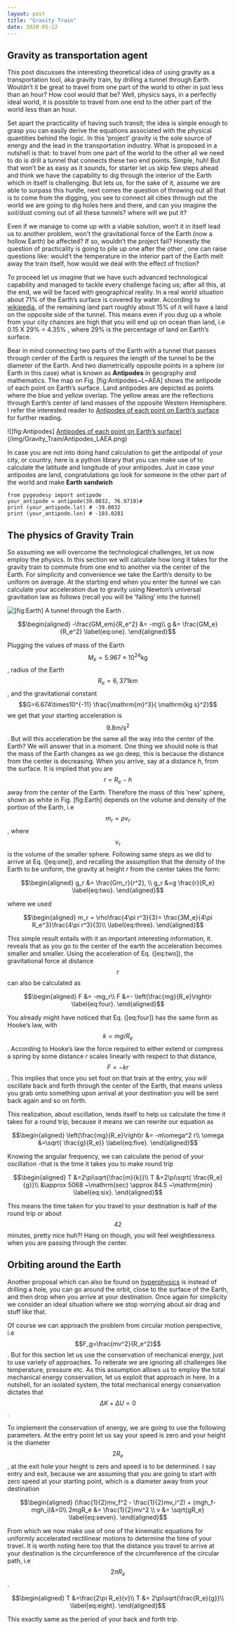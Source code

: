 ```yaml
---
layout: post
title: "Gravity Train"
date: 2020-05-12
---
```

<!--# Gravity Train-->


 

Gravity as transportation agent
-------------------------------------------

This post discusses the interesting theoretical idea of using gravity as
a transportation tool, aka gravity train, by drilling a tunnel through
Earth. Wouldn’t it be great to travel from one part of the world to
other in just less than an hour? How cool would that be? Well, physics
says, in a perfectly ideal world, it is possible to travel from one end
to the other part of the world less than an hour.

Set apart the practicality of having such transit; the idea is simple
enough to grasp you can easily derive the equations associated with the
physical quantities behind the logic. In this ’project’ gravity is the
sole source of energy and the lead in the transportation industry. What
is proposed in a nutshell is that: to travel from one part of the world
to the other all we need to do is drill a tunnel that connects these two
end points. Simple, huh! But that won’t be as easy as it sounds, for
starter let us skip few steps ahead and think we have the capability to
dig through the interior of the Earth which in itself is challenging.
But lets us, for the sake of it, assume we are able to surpass this
hurdle, next comes the question of throwing out all that is to come from
the digging, you see to connect all cities through out the world we are
going to dig holes here and there, and can you imagine the soil/dust
coming out of all these tunnels? where will we put it?

Even if we manage to come up with a viable solution, won’t it in itself
lead us to another problem, won’t the gravitational force of the Earth
(now a hollow Earth) be affected? If so, wouldn’t the project fail?
Honestly the question of practicality is going to pile up one after the
other , one can raise questions like: would’t the temperature in the
interior part of the Earth melt away the train itself, how would we deal
with the effect of friction?

To proceed let us imagine that we have such advanced technological
capability and managed to tackle every challenge facing us; after all
this, at the end, we will be faced with geographical reality. In a real
world situation about 71% of the Earth’s surface is covered by water.
According to [wikipedia](https://en.wikipedia.org/wiki/Antipodes), of
the remaining land part roughly about 15% of it will have a land on the
opposite side of the tunnel. This means even if you dug up a whole from
your city chances are high that you will end up on ocean than land, i.e
0.15 X 29% = 4.35% , where 29% is the percentage of land on
Earth’s surface.

Bear in mind connecting two parts of the Earth with a tunnel that passes
through center of the Earth is requires the length of the tunnel to be
the diameter of the Earth. And two diametrically opposite points in a
sphere (or Earth in this case) what is known as **Antipodes** in
geography and mathematics. The map on Fig. [fig:Antipodes~L~AEA] shows
the antipode of each point on Earth’s surface. Land antipodes are
depicted as points where the blue and yellow overlap. The yellow areas
are the reflections through Earth’s center of land masses of the
opposite Western Hemisphere. I refer the interested reader to [Antipodes
of each point on Earth’s
surface](https://commons.wikimedia.org/w/index.php?curid=4343579.) for
further reading.

![[fig:Antipodes] [Antipodes of each point on Earth’s
surface](https://commons.wikimedia.org/w/index.php?curid=4343579.)](/img/Gravity_Train/Antipodes_LAEA.png)

In case you are not into doing hand calculation to get the antipodal of
your city, or country, here is a python library that you can make use of
to calculate the latitude and longitude of your antipodes. Just in case
your antipodes are land, congratulations go look for someone in the
other part of the world and make **Earth sandwich**


    from pygeodesy import antipode
    your_antipode = antipode(39.0032, 76.9719)#
    print (your_antipode.lat) # -39.0032
    print (your_antipode.lon) # -103.0281

The physics of Gravity Train
----------------------------------------

So assuming we will overcome the technological challenges, let us now
employ the physics. In this section we will calculate how long it takes
for the gravity train to commute from one end to another via the center
of the Earth. For simplicity and convenience we take the Earth’s density
to be uniform on average. At the starting end when you enter the tunnel
we can calculate your acceleration due to gravity using Newton’s
universal gravitation law as follows (recall you will be ’falling’ into
the tunnel)

![[fig:Earth] A tunnel through the Earth .](/img/Gravity_Train/Earth.png)

$$\begin{aligned}
 -\frac{GM_em}{R_e^2} &= -mg\\
 g &= \frac{GM_e}{R_e^2}
\label{eq:one}.
\end{aligned}$$

Plugging the values of mass of the Earth
$$ M_e = 5.967\times10^{24} \mathrm{kg}$$, radius of the Earth
$$R_e=6,371 \mathrm{km}$$, and the gravitational constant
$$G=6.674\times10^{-11} \frac{\mathrm{m}^3}{ \mathrm{kg s}^2}$$ we get
that your starting acceleration is $$9.8 \mathrm{m/s}^2$$. But will this
acceleration be the same all the way into the center of the Earth? We
will answer that in a moment. One thing we should note is that the mass
of the Earth changes as we go deep, this is because the distance from
the center is decreasing. When you arrive, say at a distance $h$, from
the surface. It is implied that you are $$r= R_e-h$$ away from the center
of the Earth. Therefore the mass of this ’new’ sphere, shown as white in
Fig. [fig:Earth] depends on the volume and density of the portion of the
Earth, i.e $$m_r = \rho v_r$$, where $$v_r$$ is the volume of the smaller
sphere. Following same steps as we did to arrive at Eq. ([eq:one]), and
recalling the assumption that the density of the Earth to be uniform,
the gravity at height $r$ from the center takes the form:

$$\begin{aligned}
 g_r &= \frac{Gm_r}{r^2}, \\
 g_r &=g \frac{r}{R_e}
\label{eq:two}.
\end{aligned}$$

where we used

$$\begin{aligned}
 m_r = \rho\frac{4\pi r^3}{3}= \frac{3M_e}{4\pi R_e^3}\frac{4\pi r^3}{3}\\
\label{eq:three}.
\end{aligned}$$

This simple result entails with it an important interesting information,
it. reveals that as you go to the center of the earth the acceleration
becomes smaller and smaller. Using the acceleration of Eq. ([eq:two]),
the gravitational force at distance $$r$$ can also be calculated as

$$\begin{aligned}
 F &= -mg_r\\
 F &=- \left(\frac{mg}{R_e}\right)r
\label{eq:four}.
\end{aligned}$$

You already might have noticed that Eq. ([eq:four]) has the same form as
Hooke’s law, with $$k=mg/R_e$$. According to Hooke’s law the force
required to either extend or compress a spring by some distance $r$
scales linearly with respect to that distance, $$F=-kr$$. This implies
that once you set foot on that train at the entry, you will oscillate
back and forth through the center of the Earth, that means unless you
grab onto something upon arrival at your destination you will be sent
back again and so on forth.

This realization, about oscillation, lends itself to help us calculate
the time it takes for a round trip, because it means we can rewrite our
equation as

$$\begin{aligned}
  \left(\frac{mg}{R_e}\right)r &= -m\omega^2 r\\
 \omega &=\sqrt{ \frac{g}{R_e}}
\label{eq:five}.
\end{aligned}$$

Knowing the angular frequency, we can calculate the period of your
oscillation -that is the time it takes you to make round trip

$$\begin{aligned}
  T &=2\pi\sqrt{\frac{m}{k}}\\
 T &=2\pi\sqrt{ \frac{R_e}{g}}\\
 &\approx  5068 ~\mathrm{sec} \approx  84.5 ~\mathrm{min}
\label{eq:six}.
\end{aligned}$$

This means the time taken for you travel to your destination is half of
the round trip or about $$42$$ minutes, pretty nice huh?! Hang on though,
you will feel weightlessness when you are passing through the center.

Orbiting around the Earth
-------------------------------------

Another proposal which can also be found on
[hyperphysics](http://hyperphysics.phy-astr.gsu.edu/hbase/Mechanics/earthole.html#c1)
is instead of drilling a hole, you can go around the orbit, close to the
surface of the Earth, and then drop when you arrive at your destination.
Once again for simplicity we consider an ideal situation where we stop
worrying about air drag and stuff like that.

Of course we can approach the problem from circular motion perspective,
i.e $$F_g=\frac{mv^2}{R_e^2}$$. But for this section let us use the
conservation of mechanical energy, just to use variety of approaches. To
reiterate we are ignoring all challenges like temperature, pressure etc.
As this assumption allows us to employ the total mechanical energy
conservation, let us exploit that approach in here. In a nutshell, for
an isolated system, the total mechanical energy conservation dictates
that $$\Delta K + \Delta U =0$$.

To implement the conservation of energy, we are going to use the
following parameters. At the entry point let us say your speed is zero
and your height is the diameter $$2R_e$$, at the exit hole your height is
zero and speed is to be determined. I say entry and exit, because we are
assuming that you are going to start with zero speed at your starting
point, which is a diameter away from your destination

$$\begin{aligned}
  (\frac{1}{2}mv_f^2 -  \frac{1}{2}mv_i^2) + (mgh_f-mgh_i)&=0\\
  2mgR_e &= \frac{1}{2}mv^2 \\
  v &= \sqrt{gR_e}
\label{eq:seven}.
\end{aligned}$$

From which we now make use of one of the kinematic equations for
uniformly accelerated rectilinear motions to determine the time of your
travel. It is worth noting here too that the distance you travel to
arrive at your destination is the circumference of the circumference of
the circular path, i.e $$2\pi R_e$$.

$$\begin{aligned}
  T &=\frac{2\pi R_e}{v}\\
  T &= 2\pi\sqrt{\frac{R_e}{g}}\\
\label{eq:eight}.
\end{aligned}$$

This exactly same as the period of your back and forth trip.




<script src="https://cdnjs.cloudflare.com/ajax/libs/mathjax/2.7.0/MathJax.js?config=TeX-AMS-MML_HTMLorMML" type="text/javascript"></script>


